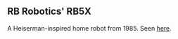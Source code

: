 ## RB Robotics' RB5X

A Heiserman-inspired home robot from 1985. Seen [here](https://www.youtube.com/watch?v=YWzSIUBbF_E).

